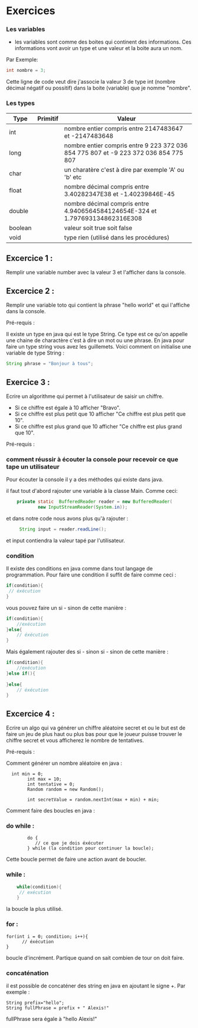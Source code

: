 # Exercices

### Les variables 

- les variables sont comme des boites qui continent des informations. Ces informations vont avoir un type et une valeur et la boite aura un nom.

Par Exemple: 

```java
int nombre = 3;
```

Cette ligne de code veut dire j'associe la valeur 3 de type int (nombre décimal négatif ou possitif) dans la boite (variable) que je nomme "nombre".
  
### Les types

| Type    | Primitif  |Valeur                                                                             |
|---------|-----------|------------------------------------------------------------------------------------|
| int     |           | nombre entier compris entre 2147483647 et -2147483648                              |
| long    |           | nombre entier compris entre 9 223 372 036 854 775 807 et -9 223 372 036 854 775 807|
| char    |           | un charatère c'est à dire par exemple 'A' ou 'b' etc                               |
| float   |           | nombre décimal compris entre 3.40282347E38 et -1.40239846E-45                      |
| double  |           | nombre décimal compris entre 4.9406564584124654E-324 et 1.797693134862316E308      |
| boolean |           | valeur soit true soit false                                                        |
| void    |           | type rien (utilisé dans les procédures)                                            |

## Excercice 1 : 
Remplir une variable number avec la valeur 3 et l'afficher dans la console.

## Excercice 2 :
Remplir une variable toto qui contient la phrase "hello world" et qui l'affiche dans la console.

Pré-requis : 

Il existe un type en java qui est le type String. Ce type est ce qu'on appelle une chaine de charactère c'est à dire un mot ou une phrase.
En java pour faire un type string vous avez les guillemets. Voici comment on initialise une variable de type String : 
````java
String phrase = "Bonjour à tous";
```` 

## Exercice 3 : 
Ecrire un algorithme qui permet à l'utilisateur de saisir un chiffre.
 - Si ce chiffre est égale à 10 afficher "Bravo".
 - Si ce chiffre est plus petit que 10 afficher "Ce chiffre est plus petit que 10".
 - Si ce chiffre est plus grand que 10 afficher "Ce chiffre est plus grand que 10".

Pré-requis : 
### comment réussir à écouter la console pour recevoir ce que tape un utilisateur

Pour écouter la console il y a des méthodes qui existe dans java. 

il faut tout d'abord rajouter une variable à la classe Main. Comme ceci:

````java
    private static  BufferedReader reader = new BufferedReader(
            new InputStreamReader(System.in));
````

et dans notre code nous avons plus qu'à rajouter :

```java 
     String input = reader.readLine();
```

et input contiendra la valeur tapé par l'utilisateur.

### condition
Il existe des conditions en java comme dans tout langage de programmation. Pour faire une condition il suffit de faire comme ceci : 

```java
if(condition){
 // éxécution
}
```
vous pouvez faire un si - sinon de cette manière :
```java
if(condition){
    //exécution
}else{
    // éxécution
}
```

Mais également rajouter des si - sinon si - sinon de cette manière :

```java
if(condition){
    //exécution
}else if(){
    
}else{
    // éxécution
}
```

## Excercice 4 : 
Ecrire un algo qui va générer un chiffre aléatoire secret et ou le but est de faire un jeu de plus haut ou plus bas pour que le joueur puisse trouver le chiffre secret et vous afficherez le nombre de tentatives.


Pré-requis : 

Comment générer un nombre aléatoire en java : 

```
  int min = 0;
        int max = 10;
        int tentative = 0;
        Random random = new Random();

        int secretValue = random.nextInt(max + min) + min;
``` 


Comment faire des boucles en java : 

### do while :

```
        do {
           // ce que je dois éxécuter
        } while (la condition pour continuer la boucle);
```

Cette boucle permet de faire une action avant de boucler.

### while :

````java
    while(condition){
     // exécution
    }
````
la boucle la plus utilisé.

### for : 

````
for(int i = 0; condition; i++){
      // éxécution
}
````

boucle d'incrément. Partique quand on sait combien de tour on doit faire.



### concaténation


il est possible de concaténer des string en java en ajoutant le signe +. Par exemple :

```
String prefix="hello";
String fullPhrase = prefix + " Alexis!" 
```

fullPhrase sera égale à "hello Alexis!"